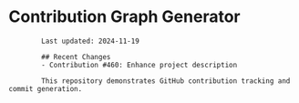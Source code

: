 # Contribution Graph Generator
            
            Last updated: 2024-11-19
            
            ## Recent Changes
            - Contribution #460: Enhance project description
            
            This repository demonstrates GitHub contribution tracking and commit generation.
        